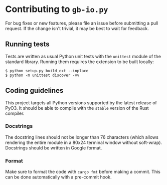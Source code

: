 # Contributing to `gb-io.py`

For bug fixes or new features, please file an issue before submitting a
pull request. If the change isn't trivial, it may be best to wait for
feedback.

## Running tests

Tests are written as usual Python unit tests with the `unittest` module of
the standard library. Running them requires the extension to be built locally:

```console
$ python setup.py build_ext --inplace
$ python -m unittest discover -vv
```

## Coding guidelines

This project targets all Python versions supported by the latest release of
PyO3. It should be able to compile with the `stable` version of the Rust
compiler.

### Docstrings

The docstring lines should not be longer than 76 characters (which allows
rendering the entire module in a 80x24 terminal window without soft-wrap).  
Docstrings should be written in Google format.

### Format

Make sure to format the code with `cargo fmt` before making a commit. This can
be done automatically with a pre-commit hook.
